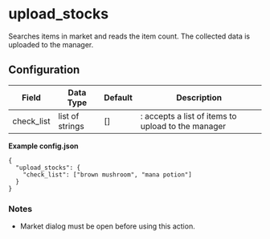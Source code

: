 # upload_stocks

Searches items in market and reads the item count. The collected data is uploaded to the manager.

## Configuration

| Field      | Data Type       | Default | Description                                        |
| ---------- | --------------- | ------- | -------------------------------------------------- |
| check_list | list of strings | []      | : accepts a list of items to upload to the manager |

**Example config.json**

```
{
  "upload_stocks": {
    "check_list": ["brown mushroom", "mana potion"]
  }
}
```

### Notes

- Market dialog must be open before using this action.
